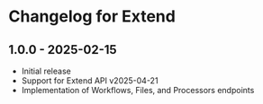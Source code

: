 # Changelog for Extend

## 1.0.0 - 2025-02-15

- Initial release
- Support for Extend API v2025-04-21
- Implementation of Workflows, Files, and Processors endpoints
